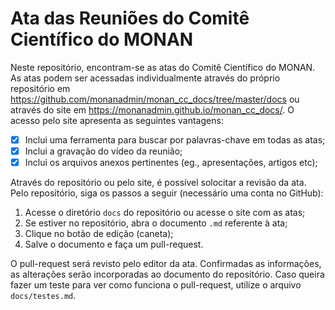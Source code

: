 # Ata das Reuniões do Comitê Científico do MONAN

Neste repositório, encontram-se as atas do Comitê Científico do MONAN. As atas podem ser acessadas individualmente através do próprio repositório em https://github.com/monanadmin/monan_cc_docs/tree/master/docs ou através do site em https://monanadmin.github.io/monan_cc_docs/. O acesso pelo site apresenta as seguintes vantagens:

- [X] Inclui uma ferramenta para buscar por palavras-chave em todas as atas;
- [X] Inclui a gravação do vídeo da reunião;
- [X] Inclui os arquivos anexos pertinentes (eg., apresentações, artigos etc);

Através do repositório ou pelo site, é possível solocitar a revisão da ata. Pelo repositório, siga os passos a seguir (necessário uma conta no GitHub):

1. Acesse o diretório `docs` do repositório ou acesse o site com as atas;
2. Se estiver no repositório, abra o documento `.md` referente à ata;
3. Clique no botão de edição (caneta);
4. Salve o documento e faça um pull-request.

O pull-request será revisto pelo editor da ata. Confirmadas as informações, as alterações serão incorporadas ao documento do repositório. Caso queira fazer um teste para ver como funciona o pull-request, utilize o arquivo `docs/testes.md`.
